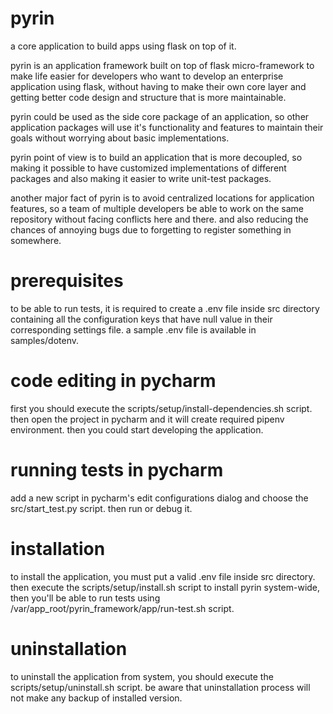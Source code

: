# pyrin

a core application to build apps using flask on top of it.

pyrin is an application framework built on top of flask micro-framework to make 
life easier for developers who want to develop an enterprise application 
using flask, without having to make their own core layer and getting better code
design and structure that is more maintainable.

pyrin could be used as the side core package of an application, so other application 
packages will use it's functionality and features to maintain their goals without 
worrying about basic implementations.

pyrin point of view is to build an application that is more decoupled, so making it possible to
have customized implementations of different packages and also making it easier to write
unit-test packages.

another major fact of pyrin is to avoid centralized locations for application features, so a team
of multiple developers be able to work on the same repository without facing conflicts here
and there. and also reducing the chances of annoying bugs due to forgetting to register
something in somewhere.

# prerequisites

to be able to run tests, it is required to create a .env file inside src directory
containing all the configuration keys that have null value in their corresponding
settings file. a sample .env file is available in samples/dotenv.

# code editing in pycharm

first you should execute the scripts/setup/install-dependencies.sh script.
then open the project in pycharm and it will create required pipenv environment.
then you could start developing the application.

# running tests in pycharm

add a new script in pycharm's edit configurations dialog and choose the src/start_test.py
script. then run or debug it.

# installation

to install the application, you must put a valid .env file inside src directory.
then execute the scripts/setup/install.sh script to install pyrin system-wide, then you'll be
able to run tests using /var/app_root/pyrin_framework/app/run-test.sh script.

# uninstallation

to uninstall the application from system, you should execute the scripts/setup/uninstall.sh
script. be aware that uninstallation process will not make any backup of installed version.
